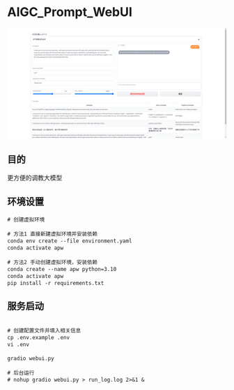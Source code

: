 # AIGC_Prompt_WebUI


![img](doc/images/demo1.png)


## 目的

更方便的调教大模型


## 环境设置


```
# 创建虚拟环境

# 方法1 直接新建虚拟环境并安装依赖
conda env create --file environment.yaml
conda activate apw

# 方法2 手动创建虚拟环境，安装依赖
conda create --name apw python=3.10
conda activate apw
pip install -r requirements.txt
```


## 服务启动


```

# 创建配置文件并填入相关信息
cp .env.example .env
vi .env

gradio webui.py

# 后台运行
# nohup gradio webui.py > run_log.log 2>&1 &
```

